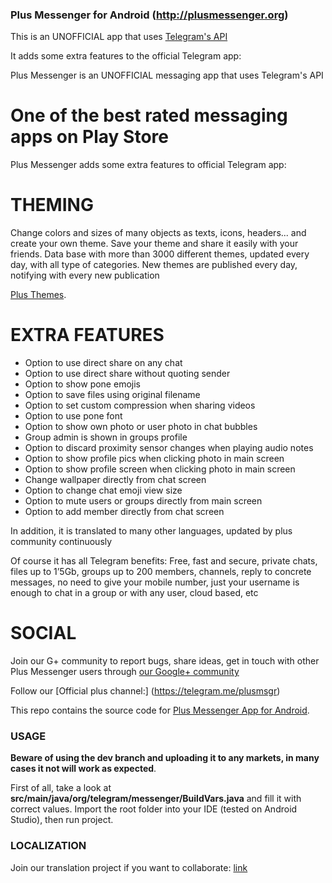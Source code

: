### Plus Messenger for Android (http://plusmessenger.org)

This is an UNOFFICIAL app that uses [Telegram's API](https://core.telegram.org/api)

It adds some extra features to the official Telegram app:

Plus Messenger is an UNOFFICIAL messaging app that uses Telegram's API
# One of the best rated messaging apps on Play Store #

Plus Messenger adds some extra features to official Telegram app:

# THEMING #
Change colors and sizes of many objects as texts, icons, headers... and create your own theme.
Save your theme and share it easily with your friends.
Data base with more than 3000 different themes, updated every day, with all type of categories. New themes are published every day, notifying with every new publication

[Plus Themes](https://play.google.com/store/apps/details?id=es.rafalense.themes).

# EXTRA FEATURES #
+ Option to use direct share on any chat
+ Option to use direct share without quoting sender
+ Option to show pone emojis
+ Option to save files using original filename 
+ Option to set custom compression when sharing videos
+ Option to use pone font
+ Option to show own photo or user photo in chat bubbles
+ Group admin is shown in groups profile
+ Option to discard proximity sensor changes when playing audio notes
+ Option to show profile pics when clicking photo in main screen
+ Option to show profile screen when clicking photo in main screen
+ Change wallpaper directly from chat screen
+ Option to change chat emoji view size
+ Option to mute users or groups directly from main screen
+ Option to add member directly from chat screen

In addition, it is translated to many other languages, updated by plus community continuously

Of course it has all Telegram benefits:
Free, fast and secure, private chats, files up to 1’5Gb, groups up to 200 members, channels, reply to concrete messages, no need to give your mobile number, just your username is enough to chat in a group or with any user, cloud based, etc

# SOCIAL #
Join our G+ community to report bugs, share ideas, get in touch with other Plus Messenger users through [our Google+ community](https://plus.google.com/communities/106927015963860485525)

Follow our [Official plus channel:] (https://telegram.me/plusmsgr)


This repo contains the source code for [Plus Messenger App for Android](https://play.google.com/store/apps/details?id=org.telegram.plus).

### USAGE
**Beware of using the dev branch and uploading it to any markets, in many cases it not will work as expected**.

First of all, take a look at **src/main/java/org/telegram/messenger/BuildVars.java** and fill it with correct values.
Import the root folder into your IDE (tested on Android Studio), then run project.

### LOCALIZATION
Join our translation project if you want to collaborate: [link](https://www.transifex.com/projects/p/plusmessenger/)

